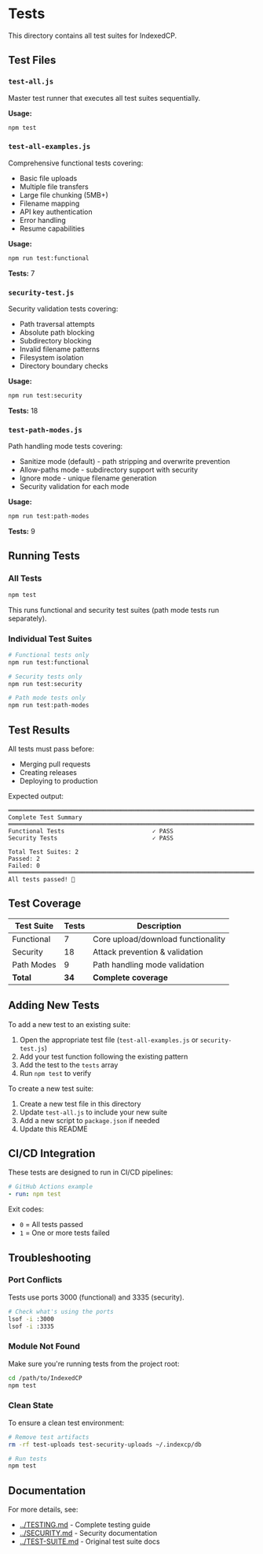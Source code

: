 # Tests

This directory contains all test suites for IndexedCP.

## Test Files

### `test-all.js`
Master test runner that executes all test suites sequentially.

**Usage:**
```bash
npm test
```

### `test-all-examples.js`
Comprehensive functional tests covering:
- Basic file uploads
- Multiple file transfers
- Large file chunking (5MB+)
- Filename mapping
- API key authentication
- Error handling
- Resume capabilities

**Usage:**
```bash
npm run test:functional
```

**Tests:** 7

### `security-test.js`
Security validation tests covering:
- Path traversal attempts
- Absolute path blocking
- Subdirectory blocking
- Invalid filename patterns
- Filesystem isolation
- Directory boundary checks

**Usage:**
```bash
npm run test:security
```

**Tests:** 18

### `test-path-modes.js`
Path handling mode tests covering:
- Sanitize mode (default) - path stripping and overwrite prevention
- Allow-paths mode - subdirectory support with security
- Ignore mode - unique filename generation
- Security validation for each mode

**Usage:**
```bash
npm run test:path-modes
```

**Tests:** 9

## Running Tests

### All Tests
```bash
npm test
```

This runs functional and security test suites (path mode tests run separately).

### Individual Test Suites
```bash
# Functional tests only
npm run test:functional

# Security tests only
npm run test:security

# Path mode tests only
npm run test:path-modes
```

## Test Results

All tests must pass before:
- Merging pull requests
- Creating releases
- Deploying to production

Expected output:
```
══════════════════════════════════════════════════════════════════════
Complete Test Summary
══════════════════════════════════════════════════════════════════════
Functional Tests                         ✓ PASS
Security Tests                           ✓ PASS

Total Test Suites: 2
Passed: 2
Failed: 0
══════════════════════════════════════════════════════════════════════
All tests passed! 🎉
```

## Test Coverage

| Test Suite | Tests | Description |
|------------|-------|-------------|
| Functional | 7 | Core upload/download functionality |
| Security | 18 | Attack prevention & validation |
| Path Modes | 9 | Path handling mode validation |
| **Total** | **34** | **Complete coverage** |

## Adding New Tests

To add a new test to an existing suite:

1. Open the appropriate test file (`test-all-examples.js` or `security-test.js`)
2. Add your test function following the existing pattern
3. Add the test to the `tests` array
4. Run `npm test` to verify

To create a new test suite:

1. Create a new test file in this directory
2. Update `test-all.js` to include your new suite
3. Add a new script to `package.json` if needed
4. Update this README

## CI/CD Integration

These tests are designed to run in CI/CD pipelines:

```yaml
# GitHub Actions example
- run: npm test
```

Exit codes:
- `0` = All tests passed
- `1` = One or more tests failed

## Troubleshooting

### Port Conflicts
Tests use ports 3000 (functional) and 3335 (security).

```bash
# Check what's using the ports
lsof -i :3000
lsof -i :3335
```

### Module Not Found
Make sure you're running tests from the project root:

```bash
cd /path/to/IndexedCP
npm test
```

### Clean State
To ensure a clean test environment:

```bash
# Remove test artifacts
rm -rf test-uploads test-security-uploads ~/.indexcp/db

# Run tests
npm test
```

## Documentation

For more details, see:
- [../TESTING.md](../TESTING.md) - Complete testing guide
- [../SECURITY.md](../SECURITY.md) - Security documentation
- [../TEST-SUITE.md](../TEST-SUITE.md) - Original test suite docs
